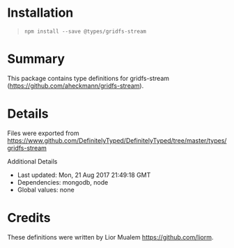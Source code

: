 # Installation
> `npm install --save @types/gridfs-stream`

# Summary
This package contains type definitions for gridfs-stream (https://github.com/aheckmann/gridfs-stream).

# Details
Files were exported from https://www.github.com/DefinitelyTyped/DefinitelyTyped/tree/master/types/gridfs-stream

Additional Details
 * Last updated: Mon, 21 Aug 2017 21:49:18 GMT
 * Dependencies: mongodb, node
 * Global values: none

# Credits
These definitions were written by Lior Mualem <https://github.com/liorm>.
